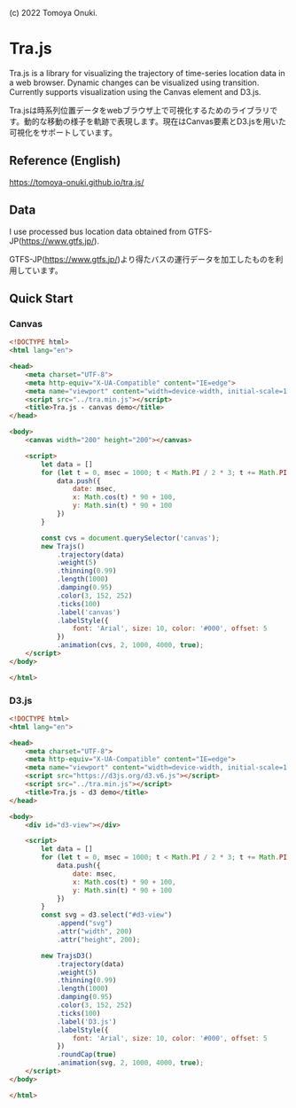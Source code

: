 (c) 2022 Tomoya Onuki.  

# Tra.js
Tra.js is a library for visualizing the trajectory of time-series location data in a web browser. Dynamic changes can be visualized using transition. Currently supports visualization using the Canvas element and D3.js.

Tra.jsは時系列位置データをwebブラウザ上で可視化するためのライブラリです。動的な移動の様子を軌跡で表現します。現在はCanvas要素とD3.jsを用いた可視化をサポートしています。

## Reference (English)
https://tomoya-onuki.github.io/tra.js/

## Data
I use processed bus location data obtained from GTFS-JP(https://www.gtfs.jp/).

GTFS-JP(https://www.gtfs.jp/)より得たバスの運行データを加工したものを利用しています。


## Quick Start
### Canvas
```html
<!DOCTYPE html>
<html lang="en">

<head>
    <meta charset="UTF-8">
    <meta http-equiv="X-UA-Compatible" content="IE=edge">
    <meta name="viewport" content="width=device-width, initial-scale=1.0">
    <script src="../tra.min.js"></script>
    <title>Tra.js - canvas demo</title>
</head>

<body>
    <canvas width="200" height="200"></canvas>

    <script>
        let data = []
        for (let t = 0, msec = 1000; t < Math.PI / 2 * 3; t += Math.PI / 120, msec += 10) {
            data.push({
                date: msec,
                x: Math.cos(t) * 90 + 100,
                y: Math.sin(t) * 90 + 100
            })
        }

        const cvs = document.querySelector('canvas');
        new Trajs()
            .trajectory(data)
            .weight(5)
            .thinning(0.99)
            .length(1000)
            .damping(0.95)
            .color(3, 152, 252)
            .ticks(100)
            .label('canvas')
            .labelStyle({
                font: 'Arial', size: 10, color: '#000', offset: 5
            })
            .animation(cvs, 2, 1000, 4000, true);
    </script>
</body>

</html>
```

### D3.js
```html
<!DOCTYPE html>
<html lang="en">

<head>
    <meta charset="UTF-8">
    <meta http-equiv="X-UA-Compatible" content="IE=edge">
    <meta name="viewport" content="width=device-width, initial-scale=1.0">
    <script src="https://d3js.org/d3.v6.js"></script>
    <script src="../tra.min.js"></script>
    <title>Tra.js - d3 demo</title>
</head>

<body>
    <div id="d3-view"></div>

    <script>
        let data = []
        for (let t = 0, msec = 1000; t < Math.PI / 2 * 3; t += Math.PI / 120, msec += 10) {
            data.push({
                date: msec,
                x: Math.cos(t) * 90 + 100,
                y: Math.sin(t) * 90 + 100
            })
        }
        const svg = d3.select("#d3-view")
            .append("svg")
            .attr("width", 200)
            .attr("height", 200);

        new TrajsD3()
            .trajectory(data)
            .weight(5)
            .thinning(0.99)
            .length(1000)
            .damping(0.95)
            .color(3, 152, 252)
            .ticks(100)
            .label('D3.js')
            .labelStyle({
                font: 'Arial', size: 10, color: '#000', offset: 5
            })
            .roundCap(true)
            .animation(svg, 2, 1000, 4000, true);
    </script>
</body>

</html>
```
